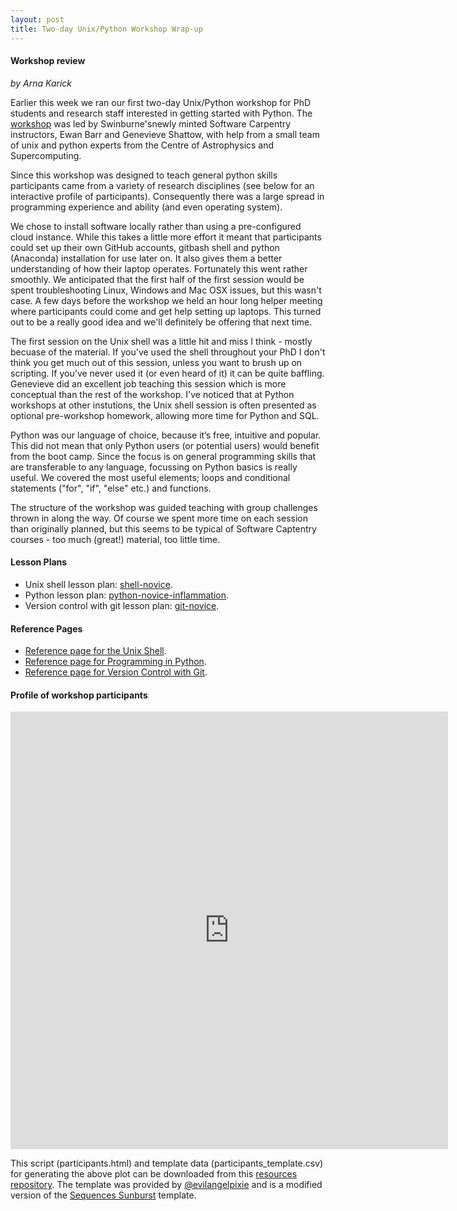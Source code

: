 ```yaml
---
layout: post
title: Two-day Unix/Python Workshop Wrap-up
---
```



#### Workshop review
<em>by Arna Karick</em>

Earlier this week we ran our first two-day Unix/Python workshop for PhD students and research staff interested in getting started with Python. The <a href="http://drarnakarick.github.io/2015-05-04-swinpython/"> workshop</a> was led by Swinburne'snewly minted Software Carpentry instructors, Ewan Barr and Genevieve Shattow, with help from a small team of unix and python experts from the Centre of Astrophysics and Supercomputing.

Since this workshop was designed to teach general python skills participants came from a variety of research disciplines (see below for an interactive profile of participants). Consequently there was a large spread in programming experience and ability (and even operating system). 

We chose to install software locally rather than using a pre-configured cloud instance. While this takes a little more effort it meant that participants could set up their own GitHub accounts, gitbash shell and python (Anaconda) installation for use later on. It also gives them a better understanding of how their laptop operates. Fortunately this went rather smoothly. We anticipated that the first half of the first session would be spent troubleshooting Linux, Windows and Mac OSX issues, but this wasn't case. A few days before the workshop we held an hour long helper meeting where participants could come and get help setting up laptops. This turned out to be a really good idea and we'll definitely be offering that next time. 

The first session on the Unix shell was a little hit and miss I think - mostly becuase of the material. If you've  used the shell throughout your PhD I don't think you get much out of this session, unless you want to brush up on scripting. If you've never used it (or even heard of it) it can be quite baffling. Genevieve did an excellent job teaching this session which is more conceptual than the rest of the workshop. I've noticed that at Python workshops at other instutions, the Unix shell session is often presented as optional pre-workshop homework, allowing more time for Python and SQL.

Python was our language of choice, because it’s free, intuitive and popular. This did not mean that only Python users (or potential users) would benefit from the boot camp. Since the focus is on general programming skills that are transferable to any language, focussing on Python basics is really useful. We covered the most useful elements; loops and conditional statements ("for", "if", "else" etc.) and functions. 

The structure of the workshop was guided teaching with group challenges thrown in along the way. Of course we spent more time on each session than originally planned, but this seems to be typical of Software Captentry courses - too much (great!) material, too little time. 


#### Lesson Plans
* Unix shell lesson plan: [shell-novice](http://swcarpentry.github.io/shell-novice/).
* Python lesson plan: [python-novice-inflammation](http://swcarpentry.github.io/python-novice-inflammation/).
* Version control with git lesson plan: [git-novice](http://swcarpentry.github.io/git-novice/).

#### Reference Pages

* [Reference page for the Unix Shell](http://software-carpentry.org/v5/novice/ref/01-shell.html).
* [Reference page for Programming in Python](http://software-carpentry.org/v5/novice/ref/03-python.html).
* [Reference page for Version Control with Git](http://software-carpentry.org/v5/novice/ref/02-git.html).

#### Profile of workshop participants

<iframe width="700px" height="700px" src="http://drarnakarick.github.io/software-carpentry-resources/public/participants.html" frameborder="0" allowfullscreen="allowfullscreen">&nbsp;</iframe>


This script (participants.html) and template data (participants_template.csv) for generating the above plot can be downloaded from this [resources  repository](http://drarnakarick.github.io/2015-05-04-swinpython/public/participants.csv). The template was provided by [@evilangelpixie](http://twitter.com/evilangelpixie) and is a modified version of the [Sequences Sunburst](http://bl.ocks.org/kerryrodden/7090426) template. 



